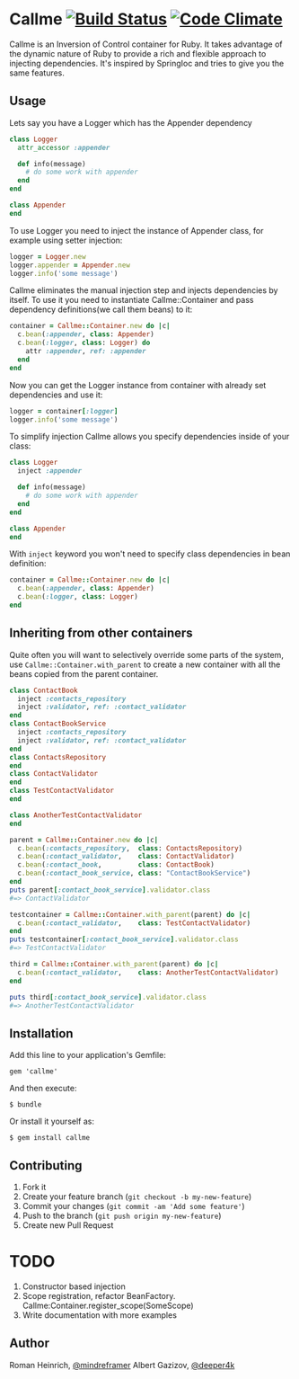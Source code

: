 # Callme [![Build Status](https://travis-ci.org/mindreframer/callme.png)](https://travis-ci.org/mindreframer/callme) [![Code Climate](https://codeclimate.com/github/mindreframer/callme.png)](https://codeclimate.com/github/mindreframer/callme)



Callme is an Inversion of Control container for Ruby.
It takes advantage of the dynamic nature of Ruby to provide a rich and flexible approach to injecting dependencies.
It's inspired by SpringIoc and tries to give you the same features.

## Usage
Lets say you have a Logger which has the Appender dependency

```ruby
class Logger
  attr_accessor :appender

  def info(message)
    # do some work with appender
  end
end

class Appender
end
```
To use Logger you need to inject the instance of Appender class, for example
using setter injection:
```ruby
logger = Logger.new
logger.appender = Appender.new
logger.info('some message')
```

Callme eliminates the manual injection step and injects dependencies by itself.
To use it you need to instantiate Callme::Container and pass dependency definitions(we call them beans) to it:
```ruby
container = Callme::Container.new do |c|
  c.bean(:appender, class: Appender)
  c.bean(:logger, class: Logger) do
    attr :appender, ref: :appender
  end
end
```
Now you can get the Logger instance from container with already set dependencies and use it:
```ruby
logger = container[:logger]
logger.info('some message')
```

To simplify injection Callme allows you specify dependencies inside of your class:
```ruby
class Logger
  inject :appender

  def info(message)
    # do some work with appender
  end
end

class Appender
end
```
With `inject` keyword you won't need to specify class dependencies in bean definition:
```ruby
container = Callme::Container.new do |c|
  c.bean(:appender, class: Appender)
  c.bean(:logger, class: Logger)
end
```



## Inheriting from other containers
Quite often you will want to selectively override some parts of the system, use `Callme::Container.with_parent` to
create a new container with all the beans copied from the parent container.

```ruby
class ContactBook
  inject :contacts_repository
  inject :validator, ref: :contact_validator
end
class ContactBookService
  inject :contacts_repository
  inject :validator, ref: :contact_validator
end
class ContactsRepository
end
class ContactValidator
end
class TestContactValidator
end

class AnotherTestContactValidator
end

parent = Callme::Container.new do |c|
  c.bean(:contacts_repository,  class: ContactsRepository)
  c.bean(:contact_validator,    class: ContactValidator)
  c.bean(:contact_book,         class: ContactBook)
  c.bean(:contact_book_service, class: "ContactBookService")
end
puts parent[:contact_book_service].validator.class
#=> ContactValidator

testcontainer = Callme::Container.with_parent(parent) do |c|
  c.bean(:contact_validator,    class: TestContactValidator)
end
puts testcontainer[:contact_book_service].validator.class
#=> TestContactValidator

third = Callme::Container.with_parent(parent) do |c|
  c.bean(:contact_validator,    class: AnotherTestContactValidator)
end

puts third[:contact_book_service].validator.class
#=> AnotherTestContactValidator
```


## Installation

Add this line to your application's Gemfile:

    gem 'callme'

And then execute:

    $ bundle

Or install it yourself as:

    $ gem install callme

## Contributing

1. Fork it
2. Create your feature branch (`git checkout -b my-new-feature`)
3. Commit your changes (`git commit -am 'Add some feature'`)
4. Push to the branch (`git push origin my-new-feature`)
5. Create new Pull Request

# TODO
1. Constructor based injection
2. Scope registration, refactor BeanFactory. Callme:Container.register_scope(SomeScope)
3. Write documentation with more examples

## Author
Roman Heinrich, [@mindreframer](https://twitter.com/mindreframer)
Albert Gazizov, [@deeper4k](https://twitter.com/deeper4k)
